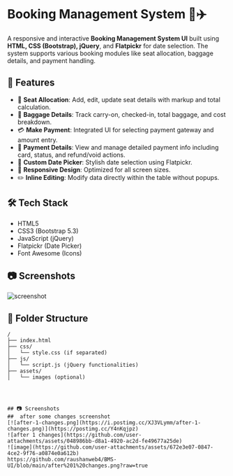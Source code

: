 # Booking Management System 🧾✈️

A responsive and interactive **Booking Management System UI** built using **HTML, CSS (Bootstrap), jQuery**, and **Flatpickr** for date selection. The system supports various booking modules like seat allocation, baggage details, and payment handling.

## 🚀 Features

- 🎫 **Seat Allocation**: Add, edit, update seat details with markup and total calculation.
- 🧳 **Baggage Details**: Track carry-on, checked-in, total baggage, and cost breakdown.
- 💳 **Make Payment**: Integrated UI for selecting payment gateway and amount entry.
- 📃 **Payment Details**: View and manage detailed payment info including card, status, and refund/void actions.
- 📅 **Custom Date Picker**: Stylish date selection using Flatpickr.
- 📱 **Responsive Design**: Optimized for all screen sizes.
- ✏️ **Inline Editing**: Modify data directly within the table without popups.

## 🛠 Tech Stack

- HTML5
- CSS3 (Bootstrap 5.3)
- JavaScript (jQuery)
- Flatpickr (Date Picker)
- Font Awesome (Icons)

## 📷 Screenshots
![screenshot](https://github.com/user-attachments/assets/387e71b7-032c-4c32-b1b7-3b9622f88065)



## 📂 Folder Structure

```plaintext
/
├── index.html
├── css/
│   └── style.css (if separated)
├── js/
│   └── script.js (jQuery functionalities)
├── assets/
│   └── images (optional)




## 📷 Screenshots
##  after some changes screenshot
[![after-1-changes.png](https://i.postimg.cc/XJ3VLymm/after-1-changes.png)](https://postimg.cc/Y4nKqjpz)
![after 1 changes](https://github.com/user-attachments/assets/048986bb-d8a1-4920-ac2d-fe49677a25de)
![image](https://github.com/user-attachments/assets/672e3e07-0847-4ce2-9f76-a0874e0a612b)
https://github.com/raushanweb4/BMS-UI/blob/main/after%201%20changes.png?raw=true











